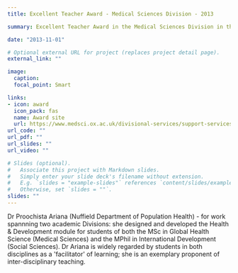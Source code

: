 ```yaml
---
title: Excellent Teacher Award - Medical Sciences Division - 2013

summary: Excellent Teacher Award in the Medical Sciences Division in the Oxford Teaching Excellence Awards 2012-2013.

date: "2013-11-01"

# Optional external URL for project (replaces project detail page).
external_link: ""

image:
  caption: 
  focal_point: Smart

links:
- icon: award
  icon_pack: fas
  name: Award site
  url: https://www.medsci.ox.ac.uk/divisional-services/support-services-1/educational-strategy/teaching-excellence-awards/previous-awards/2013
url_code: ""
url_pdf: ""
url_slides: ""
url_video: ""

# Slides (optional).
#   Associate this project with Markdown slides.
#   Simply enter your slide deck's filename without extension.
#   E.g. `slides = "example-slides"` references `content/slides/example-slides.md`.
#   Otherwise, set `slides = ""`.
slides: ""
---
```


Dr Proochista Ariana (Nuffield Department of Population Health) - for work spannning two academic Divisions: she designed and developed the Health & Development module for students of both the MSc in Global Health Science (Medical Sciences) and the MPhil in International Development (Social Sciences). Dr Ariana is widely regarded by students in both disciplines as a 'facilitator' of learning; she is an exemplary proponent of inter-disciplinary teaching.

